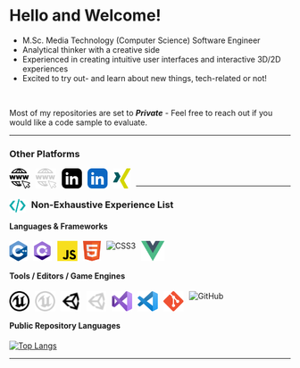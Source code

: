 # Hello and Welcome!

- M.Sc. Media Technology (Computer Science) Software Engineer
- Analytical thinker with a creative side
- Experienced in creating intuitive user interfaces and interactive 3D/2D experiences
- Excited to try out- and learn about new things, tech-related or not!

<br />

Most of my repositories are set to _**Private**_ - Feel free to reach out if you would like a code sample to evaluate.


---


### Other Platforms

[<img alt="Website" align="left" height="36px" src="./img/icons/icon-website-dark.svg" style="padding-right:10px;" />](https://luddem.github.io/##gh-light-mode-only)
[<img alt="Website" align="left" height="36px" src="./img/icons/icon-website-bright.svg" style="padding-right:10px;" />](https://luddem.github.io/##gh-dark-mode-only)
&nbsp;&nbsp;
[<img alt="LinkedIn" align="left" height="36px" src="./img/icons/icon-linkedin-dark.svg" style="padding-right:10px;" />](https://www.linkedin.com/in/ludvig-m#gh-light-mode-only)
[<img alt="LinkedIn" align="left" height="36px" src="./img/icons/icon-linkedin-blue.svg" style="padding-right:10px;" />](https://www.linkedin.com/in/ludvig-m#gh-dark-mode-only)
&nbsp;&nbsp;
[<img alt="XING" align="left" height="36px" src="./img/icons/icon-xing.svg" style="padding-right:10px;" />][xing]


---


### [<img alt="Code" align="left" height="24px" src="./img/icons/icon-code.svg" style="padding-right:10px;" />](#) Non-Exhaustive Experience List

#### Languages & Frameworks

[<img align="left" alt="Cplusplus" height="36px" src="./img/icons/icon-cplusplus.svg" style="padding-right:10px; padding-bottom:10px;" />](#)

[<img align="left" alt="CSharp" height="36px" src="./img/icons/icon-csharp.svg" style="padding-right:10px; padding-bottom:10px;" />](#)

[<img align="left" alt="JavaScript" height="36px" src="./img/icons/icon-javascript.svg" style="padding-right:10px; padding-bottom:10px;" />](#)

[<img align="left" alt="HTML5" height="36px" src="./img/icons/icon-html.svg" style="padding-right:10px; padding-bottom:10px;" />](#)

[<img align="left" alt="CSS3" height="36px" src="./img/icons/icon-css.svg" style="padding-right:10px; padding-bottom:10px;" />](#)

[<img align="left" alt="VueJS" height="36px" src="./img/icons/icon-vue.svg" style="padding-right:10px; padding-bottom:10px;" />](https://vuejs.org/)


<br />
<br />

#### Tools / Editors / Game Engines

[<img align="left" alt="Unreal Engine" height="36px" src="./img/icons/icon-unreal-engine-dark.svg" style="padding-right:10px; padding-bottom:10px;" />](https://www.unrealengine.com#gh-light-mode-only)

[<img align="left" alt="Unreal Engine" height="36px" src="./img/icons/icon-unreal-engine-bright.svg" style="padding-right:10px; padding-bottom:10px;" />](https://www.unrealengine.com#gh-dark-mode-only)

[<img align="left" alt="Unity" height="36px" src="./img/icons/icon-unity-dark.svg" style="padding-right:10px; padding-bottom:10px;" />](https://unity.com#gh-light-mode-only)

[<img align="left" alt="Unity" height="36px" src="./img/icons/icon-unity-bright.svg" style="padding-right:10px; padding-bottom:10px;" />](https://unity.com#gh-dark-mode-only)

[<img align="left" alt="Visual Studio" height="36px" src="./img/icons/icon-visual-studio.svg" style="padding-right:10px; padding-bottom:10px;" />](https://visualstudio.microsoft.com/)

[<img align="left" alt="Visual Studio Code" height="36px" src="./img/icons/icon-visual-studio-code.svg" style="padding-right:10px; padding-bottom:10px;" />](https://code.visualstudio.com/)

[<img align="left" alt="Git" height="36px" src="./img/icons/icon-git.svg" style="padding-right:10px; padding-bottom:10px;" />](#)

[<img align="left" alt="GitHub" height="36px" src="https://user-images.githubusercontent.com/3369400/139447912-e0f43f33-6d9f-45f8-be46-2df5bbc91289.png" style="padding-right:10px; padding-bottom:10px;" />](https://github.com/)

<br />
<br />

#### Public Repository Languages

[![Top Langs](https://github-readme-stats-git-masterrstaa-rickstaa.vercel.app/api/top-langs/?username=luddem&show_icons=true&theme=transparent&hide_border=true&hide_title=true&layout=compact&exclude_repo=LuddeM.github.io&langs_count=10)](https://github.com/anuraghazra/github-readme-stats)

---

[website]: https://luddem.github.io/
[linkedin]: https://www.linkedin.com/in/ludvig-m
[xing]: https://www.xing.com/profile/Ludvig_M/

